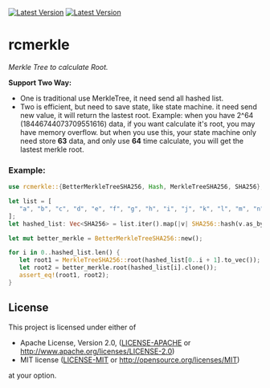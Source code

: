 [![Latest Version](https://img.shields.io/badge/crates.io-v0.1.1-green.svg)](https://crates.io/crates/rcmerkle)
[![Latest Version](https://img.shields.io/badge/docs.rs-v0.1.1-blue.svg)](https://docs.rs/crate/rcmerkle)

# rcmerkle
*Merkle Tree to calculate Root.*

**Support Two Way:**

- One is traditional use MerkleTree, it need send all hashed list.
- Two is efficient, but need to save state, like state machine. it need send new value, it will return the lastest root. Example: when you have 2^64 (18446744073709551616) data, if you want calculate it's root, you may have memory overflow. but when you use this, your state machine only need store **63** data, and only use **64** time calculate, you will get the lastest merkle root.

### Example:
```rust
use rcmerkle::{BetterMerkleTreeSHA256, Hash, MerkleTreeSHA256, SHA256};

let list = [
   "a", "b", "c", "d", "e", "f", "g", "h", "i", "j", "k", "l", "m", "n",
];
let hashed_list: Vec<SHA256> = list.iter().map(|v| SHA256::hash(v.as_bytes())).collect();

let mut better_merkle = BetterMerkleTreeSHA256::new();

for i in 0..hashed_list.len() {
   let root1 = MerkleTreeSHA256::root(hashed_list[0..i + 1].to_vec());
   let root2 = better_merkle.root(hashed_list[i].clone());
   assert_eq!(root1, root2);
}
```

## License

This project is licensed under either of

 * Apache License, Version 2.0, ([LICENSE-APACHE](LICENSE-APACHE) or
   http://www.apache.org/licenses/LICENSE-2.0)
 * MIT license ([LICENSE-MIT](LICENSE-MIT) or
   http://opensource.org/licenses/MIT)

at your option.

